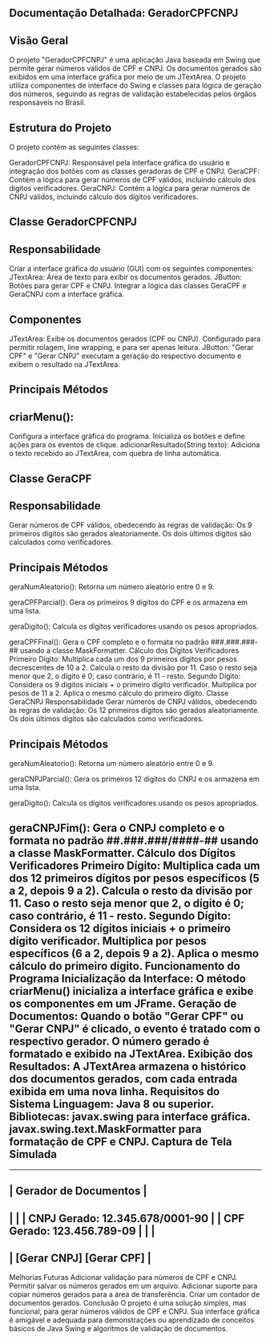Documentação Detalhada: GeradorCPFCNPJ
--------------------------------------
Visão Geral
-----------
O projeto "GeradorCPFCNPJ" é uma aplicação Java baseada em Swing que permite gerar números válidos de CPF e CNPJ. Os documentos gerados são exibidos em 
uma interface gráfica por meio de um JTextArea. O projeto utiliza componentes de interface do Swing e classes para lógica de geração dos números, seguindo
as regras de validação estabelecidas pelos órgãos responsáveis no Brasil.

Estrutura do Projeto
--------------------
O projeto contém as seguintes classes:

GeradorCPFCNPJ: Responsável pela interface gráfica do usuário e integração dos botões com as classes geradoras de CPF e CNPJ.
GeraCPF: Contém a lógica para gerar números de CPF válidos, incluindo cálculo dos dígitos verificadores.
GeraCNPJ: Contém a lógica para gerar números de CNPJ válidos, incluindo cálculo dos dígitos verificadores.

Classe GeradorCPFCNPJ
---------------------
Responsabilidade
----------------
Criar a interface gráfica do usuário (GUI) com os seguintes componentes:
JTextArea: Área de texto para exibir os documentos gerados.
JButton: Botões para gerar CPF e CNPJ.
Integrar a lógica das classes GeraCPF e GeraCNPJ com a interface gráfica.

Componentes
-----------
JTextArea:
Exibe os documentos gerados (CPF ou CNPJ).
Configurado para permitir rolagem, line wrapping, e para ser apenas leitura.
JButton:
"Gerar CPF" e "Gerar CNPJ" executam a geração do respectivo documento e exibem o resultado na JTextArea.

Principais Métodos
------------------
criarMenu():
------------
Configura a interface gráfica do programa.
Inicializa os botões e define ações para os eventos de clique.
adicionarResultado(String texto):
Adiciona o texto recebido ao JTextArea, com quebra de linha automática.

Classe GeraCPF
--------------
Responsabilidade
----------------
Gerar números de CPF válidos, obedecendo às regras de validação:
Os 9 primeiros dígitos são gerados aleatoriamente.
Os dois últimos dígitos são calculados como verificadores.

Principais Métodos
------------------
geraNumAleatorio():
Retorna um número aleatório entre 0 e 9.

geraCPFParcial():
Gera os primeiros 9 dígitos do CPF e os armazena em uma lista.

geraDigito():
Calcula os dígitos verificadores usando os pesos apropriados.

geraCPFFinal():
Gera o CPF completo e o formata no padrão ###.###.###-## usando a classe MaskFormatter.
Cálculo dos Dígitos Verificadores
Primeiro Dígito:
Multiplica cada um dos 9 primeiros dígitos por pesos decrescentes de 10 a 2.
Calcula o resto da divisão por 11.
Caso o resto seja menor que 2, o dígito é 0; caso contrário, é 11 - resto.
Segundo Dígito:
Considera os 9 dígitos iniciais + o primeiro dígito verificador.
Multiplica por pesos de 11 a 2.
Aplica o mesmo cálculo do primeiro dígito.
Classe GeraCNPJ
Responsabilidade
Gerar números de CNPJ válidos, obedecendo às regras de validação:
Os 12 primeiros dígitos são gerados aleatoriamente.
Os dois últimos dígitos são calculados como verificadores.

Principais Métodos
------------------
geraNumAleatorio():
Retorna um número aleatório entre 0 e 9.

geraCNPJParcial():
Gera os primeiros 12 dígitos do CNPJ e os armazena em uma lista.

geraDigito():
Calcula os dígitos verificadores usando os pesos apropriados.

geraCNPJFim():
Gera o CNPJ completo e o formata no padrão ##.###.###/####-## usando a classe MaskFormatter.
Cálculo dos Dígitos Verificadores
Primeiro Dígito:
Multiplica cada um dos 12 primeiros dígitos por pesos específicos (5 a 2, depois 9 a 2).
Calcula o resto da divisão por 11.
Caso o resto seja menor que 2, o dígito é 0; caso contrário, é 11 - resto.
Segundo Dígito:
Considera os 12 dígitos iniciais + o primeiro dígito verificador.
Multiplica por pesos específicos (6 a 2, depois 9 a 2).
Aplica o mesmo cálculo do primeiro dígito.
Funcionamento do Programa
Inicialização da Interface:
O método criarMenu() inicializa a interface gráfica e exibe os componentes em um JFrame.
Geração de Documentos:
Quando o botão "Gerar CPF" ou "Gerar CNPJ" é clicado, o evento é tratado com o respectivo gerador.
O número gerado é formatado e exibido na JTextArea.
Exibição dos Resultados:
A JTextArea armazena o histórico dos documentos gerados, com cada entrada exibida em uma nova linha.
Requisitos do Sistema
Linguagem: Java 8 ou superior.
Bibliotecas:
javax.swing para interface gráfica.
javax.swing.text.MaskFormatter para formatação de CPF e CNPJ.
Captura de Tela Simulada
------------------------
-------------------------------------
| Gerador de Documentos            |
-------------------------------------
|                                   |
| CNPJ Gerado: 12.345.678/0001-90   |
| CPF Gerado: 123.456.789-09        |
|                                   |
-------------------------------------
| [Gerar CNPJ]  [Gerar CPF]         |
-------------------------------------

Melhorias Futuras
Adicionar validação para números de CPF e CNPJ.
Permitir salvar os números gerados em um arquivo.
Adicionar suporte para copiar números gerados para a área de transferência.
Criar um contador de documentos gerados.
Conclusão
O projeto é uma solução simples, mas funcional, para gerar números válidos de CPF e CNPJ. Sua interface gráfica é amigável e adequada para demonstrações 
ou aprendizado de conceitos básicos de Java Swing e algoritmos de validação de documentos.
